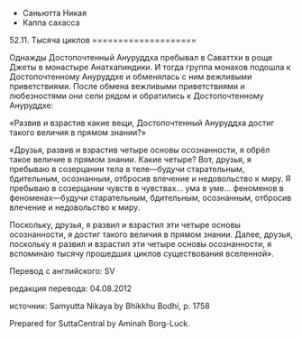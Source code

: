 









* Саньютта Никая
* Каппа сахасса


52\.11\. Тысяча циклов
\=\=\=\=\=\=\=\=\=\=\=\=\=\=\=\=\=\=\=\=



Однажды Достопочтенный Ануруддха пребывал в Саваттхи в роще Джеты в монастыре Анатхапиндики\. И тогда группа монахов подошла к Достопочтенному Ануруддхе и обменялась с ним вежливыми приветствиями\. После обмена вежливыми приветствиями и любезностями они сели рядом и обратились к Достопочтенному Ануруддхе:


«Развив и взрастив какие вещи, Достопочтенный Ануруддха достиг такого величия в прямом знании?»


«Друзья, развив и взрастив четыре основы осознанности, я обрёл такое величие в прямом знании\. Какие четыре? Вот, друзья, я пребываю в созерцании тела в теле—будучи старательным, бдительным, осознанным, отбросив влечение и недовольство к миру\. Я пребываю в созерцании чувств в чувствах… ума в уме… феноменов в феноменах—будучи старательным, бдительным, осознанным, отбросив влечение и недовольство к миру\.


Поскольку, друзья, я развил и взрастил эти четыре основы осознанности, я достиг такого величия в прямом знании\. Далее, друзья, поскольку я развил и взрастил эти четыре основы осознанности, я вспоминаю тысячу прошедших циклов существования вселенной»\.



Перевод с английского: SV


редакция перевода: 04\.08\.2012


источник: Samyutta Nikaya by Bhikkhu Bodhi, p\. 1758


Prepared for SuttaCentral by Aminah Borg\-Luck\.






